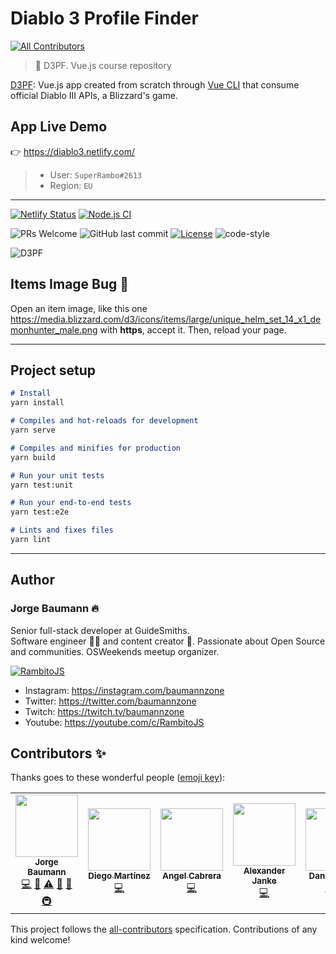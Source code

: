 # Diablo 3 Profile Finder
<!-- ALL-CONTRIBUTORS-BADGE:START - Do not remove or modify this section -->
[![All Contributors](https://img.shields.io/badge/all_contributors-6-orange.svg?style=flat-square)](#contributors-)
<!-- ALL-CONTRIBUTORS-BADGE:END -->
> 👾 D3PF. Vue.js course repository

[D3PF](https://diablo3.netlify.com/): Vue.js app created from scratch through [Vue CLI](https://cli.vuejs.org/) that consume official Diablo III APIs, a Blizzard's game.

## App Live Demo
👉 https://diablo3.netlify.com/

> - User: `SuperRambo#2613`
> - Region: `EU`

---

[![Netlify Status](https://api.netlify.com/api/v1/badges/9157d0d0-2fb7-42ad-9d89-9ebe7d077f9b/deploy-status)](https://app.netlify.com/sites/diablo3/deploys)
[![Node.js CI](https://github.com/baumannzone/diablo3-vue-platzi/workflows/Node.js%20CI/badge.svg)](https://github.com/baumannzone/diablo3-vue-platzi/actions)

![PRs Welcome](https://img.shields.io/badge/PRs-welcome-brightgreen.svg)
![GitHub last commit](https://img.shields.io/github/last-commit/baumannzone/diablo3-vue-platzi)
[![License](https://img.shields.io/github/license/baumannzone/diablo3-vue-platzi?color=blue)](./LICENSE)
![code-style](https://img.shields.io/badge/code%20style-standard-yellow)

![D3PF](assets/main.png)

## Items Image Bug 🐛
Open an item image, like this one https://media.blizzard.com/d3/icons/items/large/unique_helm_set_14_x1_demonhunter_male.png with **https**, accept it. 
Then, reload your page.

---

## Project setup
```markdown
# Install
yarn install

# Compiles and hot-reloads for development
yarn serve

# Compiles and minifies for production
yarn build

# Run your unit tests
yarn test:unit

# Run your end-to-end tests
yarn test:e2e

# Lints and fixes files
yarn lint
```

---

## Author

### Jorge Baumann 🔥

Senior full-stack developer at GuideSmiths.  
Software engineer 👨‍💻 and content creator 🦄. Passionate about Open Source and communities. OSWeekends meetup organizer.

[![RambitoJS](./assets/rambito.jpg)](https://youtube.com/c/RambitoJS)


- Instagram: https://instagram.com/baumannzone
- Twitter: https://twitter.com/baumannzone
- Twitch: https://twitch.tv/baumannzone
- Youtube: https://youtube.com/c/RambitoJS


## Contributors ✨

Thanks goes to these wonderful people ([emoji key](https://allcontributors.org/docs/en/emoji-key)):

<!-- ALL-CONTRIBUTORS-LIST:START - Do not remove or modify this section -->
<!-- prettier-ignore-start -->
<!-- markdownlint-disable -->
<table>
  <tr>
    <td align="center"><a href="https://twitter.com/baumannzone"><img src="https://avatars0.githubusercontent.com/u/5422102?v=4" width="100px;" alt=""/><br /><sub><b>Jorge Baumann</b></sub></a><br /><a href="https://github.com/baumannzone/diablo3-vue-platzi/commits?author=baumannzone" title="Code">💻</a> <a href="#maintenance-baumannzone" title="Maintenance">🚧</a> <a href="https://github.com/baumannzone/diablo3-vue-platzi/commits?author=baumannzone" title="Tests">⚠️</a> <a href="#design-baumannzone" title="Design">🎨</a> <a href="https://github.com/baumannzone/diablo3-vue-platzi/commits?author=baumannzone" title="Documentation">📖</a> <a href="#infra-baumannzone" title="Infrastructure (Hosting, Build-Tools, etc)">🚇</a></td>
    <td align="center"><a href="https://github.com/ludmartinez"><img src="https://avatars1.githubusercontent.com/u/7889981?v=4" width="100px;" alt=""/><br /><sub><b>Diego Martínez</b></sub></a><br /><a href="https://github.com/baumannzone/diablo3-vue-platzi/commits?author=ludmartinez" title="Code">💻</a></td>
    <td align="center"><a href="http://linkedin.com/in/angel-cabrera/"><img src="https://avatars1.githubusercontent.com/u/27207751?v=4" width="100px;" alt=""/><br /><sub><b>Angel Cabrera</b></sub></a><br /><a href="https://github.com/baumannzone/diablo3-vue-platzi/commits?author=AngelCabrera" title="Code">💻</a></td>
    <td align="center"><a href="https://github.com/alexanderjanke"><img src="https://avatars2.githubusercontent.com/u/33967771?v=4" width="100px;" alt=""/><br /><sub><b>Alexander Janke</b></sub></a><br /><a href="https://github.com/baumannzone/diablo3-vue-platzi/commits?author=alexanderjanke" title="Code">💻</a></td>
    <td align="center"><a href="https://github.com/dmunoz-10"><img src="https://avatars1.githubusercontent.com/u/20992899?v=4" width="100px;" alt=""/><br /><sub><b>Daniel Muñoz</b></sub></a><br /><a href="https://github.com/baumannzone/diablo3-vue-platzi/commits?author=dmunoz-10" title="Code">💻</a> <a href="#infra-dmunoz-10" title="Infrastructure (Hosting, Build-Tools, etc)">🚇</a></td>
    <td align="center"><a href="https://www.facebook.com/RetaxMaster/"><img src="https://avatars3.githubusercontent.com/u/48848312?v=4" width="100px;" alt=""/><br /><sub><b>RetaxMaster</b></sub></a><br /><a href="https://github.com/baumannzone/diablo3-vue-platzi/commits?author=RetaxMaster" title="Code">💻</a></td>
  </tr>
</table>

<!-- markdownlint-enable -->
<!-- prettier-ignore-end -->
<!-- ALL-CONTRIBUTORS-LIST:END -->

This project follows the [all-contributors](https://github.com/all-contributors/all-contributors) specification. Contributions of any kind welcome!
